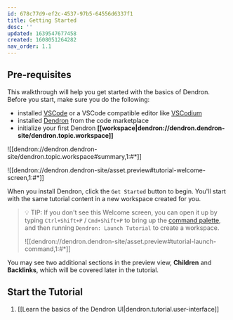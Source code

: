 ```yaml
---
id: 678c77d9-ef2c-4537-97b5-64556d6337f1
title: Getting Started
desc: ''
updated: 1639547677458
created: 1608051264282
nav_order: 1.1
---
```


## Pre-requisites

This walkthrough will help you get started with the basics of Dendron. Before you start, make sure you do the following:

- installed [VSCode](https://code.visualstudio.com/download) or a VSCode compatible editor like [VSCodium](https://vscodium.com/)
- installed [Dendron](https://link.dendron.so/vscode) from the code marketplace
- initialize your first Dendron **[[workspace|dendron://dendron.dendron-site/dendron.topic.workspace]]**

![[dendron://dendron.dendron-site/dendron.topic.workspace#summary,1:#*]]

![[dendron://dendron.dendron-site/asset.preview#tutorial-welcome-screen,1:#*]]

When you install Dendron, click the `Get Started` button to begin. You'll start with the same tutorial content in a new workspace created for you.

> 💡 TIP: If you don't see this Welcome screen, you can open it up by typing `Ctrl+Shift+P` / `Cmd+Shift+P` to bring up the [command palette](https://code.visualstudio.com/docs/getstarted/userinterface#_command-palette), and then running `Dendron: Launch Tutorial` to create a workspace.
>
> ![[dendron://dendron.dendron-site/asset.preview#tutorial-launch-command,1:#*]]

You may see two additional sections in the preview view, **Children** and **Backlinks**, which will be covered later in the tutorial.

## Start the Tutorial

1. [[Learn the basics of the Dendron UI|dendron.tutorial.user-interface]]

